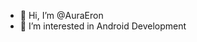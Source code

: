 - 👋 Hi, I’m @AuraEron
- 👀 I’m interested in Android Development

<!---
AuraEron/AuraEron is a ✨ special ✨ repository because its `README.md` (this file) appears on your GitHub profile.
You can click the Preview link to take a look at your changes.
--->
